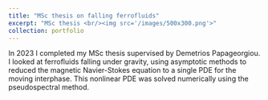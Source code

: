 ```yaml
---
title: "MSc thesis on falling ferrofluids"
excerpt: "MSc thesis <br/><img src='/images/500x300.png'>"
collection: portfolio
---
```


In 2023 I completed my MSc thesis supervised by Demetrios Papageorgiou. I looked at ferrofluids falling under gravity, using asymptotic methods to reduced the magnetic Navier-Stokes equation to a single PDE for the moving interphase. This nonlinear PDE was solved numerically using the pseudospectral method.
